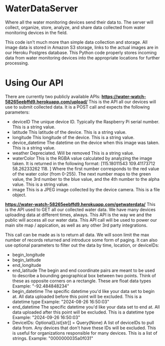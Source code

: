 # WaterDataServer
Where all the water monitoring devices send their data to. The server will collect, organize, store, analyze, and share data collected from water monitoring devices in the field.

This code isn't much more than simple data collection and storage. All image data is stored in Amazon S3 storage, links to the actual images are in our Heroku Postgres database. This Python code properly stores incoming data from water monitoring devices into the appropriate locations for further processing.

# Using Our API
There are currently two publicly available APIs:
**https://water-watch-58265eebffd9.herokuapp.com/upload/**
This is the API all our devices will use to submit collected data. It is a POST call and expects the following parameters: 
* deviceID
    The unique device ID. Typically the Raspberry Pi serial number.
    This is a string value.
* latitude
    This latitude of the device. 
    This is a string value.
* longitude
    This longitude of the device.
    This is a string value.
* device_datetime
    The datetime on the device when this image was taken. 
    This is a string value.
* weather
    Depreciated. Will be removed
    This is a string value.
* waterColor
    This is the RGBA value calculated by analyzing the image taken. It is returned in the following format:
    [115.18011543 109.41173712  58.26233262 118.        ]
    Where the first number corresponds to the red value of the water color (from 0-255). The next number maps to the green value, the 3rd number to the blue value, and the 4th number to the alpha value. 
    This is a string value.
* image
    This is a JPEG image collected by the device camera.
    This is a file object. 

**https://water-watch-58265eebffd9.herokuapp.com/getwaterdata/**
This is the API used to GET all our collected water data. We have many devices uploading data at different times, always. This API is the way we and the public will access all our water data.
This API call will be used to power our main site map / appication, as well as any other 3rd party integrations. 

This call can be made as is to return all data. We will soon limit the max number of records returned and introduce some form of paging. 
It can also use optional parameters to filter out the data by time, location, or deviceIDs:

* begin_longitude
* begin_latitude
* end_longitude
* end_latitude
    The begin and end coordinate pairs are meant to be used to describe a bounding geographical box between two points. Think of these as opposite corners on a rectangle.
    These are float data types
    Example: "-92.484848234"
* begin_datetime
    The specific datetime you'd like your data set to begin at. All data uploaded before this point will be excluded.
    This is a datetime type
    Example: "2024-08-26 16:50:03"
* end_datetime
    The specific datetime you'd like your data set to end at. All data uploaded after this point will be excluded.
    This is a datetime type
    Example: "2024-09-26 16:50:03"
* DeviceIDs: Optional[List[str]] = Query(None)
    A list of deviceIDs to pull data from. Any devices that don't have these IDs will be excluded. This is useful for organizations responsible for many devices.
    This is a list of strings.
    Example: "0000000035a0f031"
